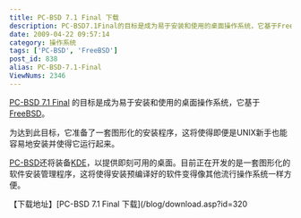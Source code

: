 ```yaml
---
title: PC-BSD 7.1 Final 下载
description: PC-BSD7.1Final的目标是成为易于安装和使用的桌面操作系统，它基于FreeBSD。为达到此目标，它准备了一套图形化的安装程序，这将使得即便是UNIX新手也能容易地安装并使得它运行起来。PC-BSD还将装备KDE，以提供即刻可用的桌面。目前正在开发的是一套图形化的软件安装管理程序，这将使得安装预编译好的软件变得像其他流行操作系统一样方便。
date: 2009-04-22 09:57:14
category: 操作系统
tags: ['PC-BSD', 'FreeBSD']
post_id: 838
alias: PC-BSD-7.1-Final
ViewNums: 2346
---
```


[PC-BSD 7.1 Final](/blog/pc-bsd-71-final) 的目标是成为易于安装和使用的桌面操作系统，它基于[FreeBSD](/tags/FreeBSD)。

为达到此目标，它准备了一套图形化的安装程序，这将使得即便是UNIX新手也能容易地安装并使得它运行起来。

[PC-BSD](/tags/PC-BSD)还将装备[KDE](/tags/KDE)，以提供即刻可用的桌面。目前正在开发的是一套图形化的软件安装管理程序，这将使得安装预编译好的软件变得像其他流行操作系统一样方便。

【下载地址】[PC-BSD 7.1 Final 下载](/blog/download.asp?id=320

